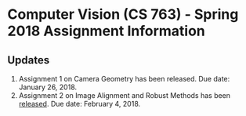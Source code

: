 <h1>Computer Vision (CS 763) - Spring 2018 Assignment Information</h1>
<h2> Updates </h2>
<ol>
  
  <li>Assignment 1 on Camera Geometry has been released. Due date: January 26, 2018.
  <li>Assignment 2 on Image Alignment and Robust Methods has been <a href="https://www.dropbox.com/s/nbviv5h9g3a34ll/HW2_Alignment.tar.gz?dl=0">released</a>. Due date: February 4, 2018.
</ol>
